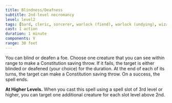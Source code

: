 ```yaml
---
title: Blindness/Deafness
subtitle: 2nd-level necromancy
level: level2
tags: [bard, cleric, sorcerer, warlock (fiend), warlock (undying), wizard, level2, necromancy]
cast: 1 action
duration: 1 minute
components: V
range: 30 feet
---
```

You can blind or deafen a foe. Choose one creature that you can see within range to make a Constitution saving throw. If it fails, the target is either blinded or deafened (your choice) for the duration. At the end of each of its turns, the target can make a Constitution saving throw. On a success, the spell ends.

**At Higher Levels.** When you cast this spell using a spell slot of 3rd level or higher, you can target one additional creature for each slot level above 2nd.